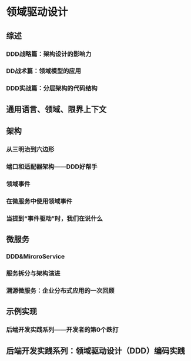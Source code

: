 # 领域驱动设计

## 综述

### DDD战略篇：架构设计的影响力

### DD战术篇：领域模型的应用

### DDD实战篇：分层架构的代码结构

## 通用语言、领域、限界上下文

## 架构

### 从三明治到六边形

### 端口和适配器架构——DDD好帮手

### 领域事件

### 在微服务中使用领域事件

### 当提到“事件驱动”时，我们在说什么

## 微服务

### DDD&MircroService

### 服务拆分与架构演进

### 溯源微服务：企业分布式应用的一次回顾

## 示例实现

### 后端开发实践系列——开发者的第0个跌打

## 后端开发实践系列：领域驱动设计（DDD）编码实践
